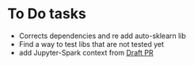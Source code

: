 To Do tasks
============

 - Corrects dependencies and re add auto-sklearn lib
 - Find a way to test libs that are not tested yet
 - add Jupyter-Spark context from  [Draft PR](https://github.com/saagie/jupyter-python-nbk/pull/21)  
 
